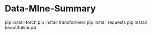 # Data-MIne-Summary

pip install torch
pip install transformers
pip install requests
pip install beautifulsoup4
